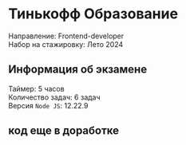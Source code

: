 # Тинькофф Образование

Направление: Frontend-developer\
Набор на стажировку: Лето 2024

## Информация об экзамене

Таймер: 5 часов\
Количество задач: 6 задач\
Версия `Node JS`: 12.22.9

## код еще в доработке 

